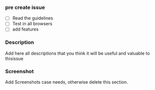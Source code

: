 ### pre create issue

- [ ] Read the guidelines
- [ ] Test in all browsers
- [ ] add features

### Description

Add here all descriptions that you think it will be useful and valuable
to thisissue

### Screenshot

Add Screenshots case needs, otherwise delete this section.

